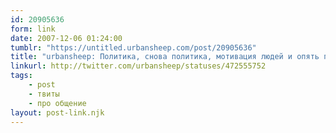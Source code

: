 ```yaml
---
id: 20905636
form: link
date: 2007-12-06 01:24:00
tumblr: "https://untitled.urbansheep.com/post/20905636"
title: "urbansheep: Политика, снова политика, мотивация людей и опять политика. Интересы всех, приоритеты, эмоции и счастье всех сторон. Шахматы, с костями d12."
linkurl: http://twitter.com/urbansheep/statuses/472555752
tags:
    - post
    - твиты
    - про общение
layout: post-link.njk
---
```


